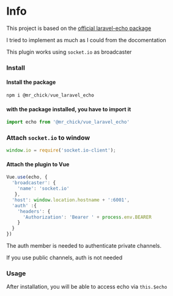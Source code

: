 # Info


This project is based on the [official laravel-echo package](https://laravel.com/docs/5.6/broadcasting)

I tried to implement as much as I could from the docomentation

This plugin works using `socket.io` as broadcaster

### Install

#### Install the package 

```js
npm i @mr_chick/vue_laravel_echo
```

#### with the package installed, you have to import it

```js
import echo from '@mr_chick/vue_laravel_echo'
```
### Attach `socket.io` to window

```js
window.io = require('socket.io-client');
```

#### Attach the plugin to Vue

```js
Vue.use(echo, {
  'broadcaster': {
    'name': 'socket.io'
   },
  'host': window.location.hostname + ':6001',
  'auth' :{
    'headers': {
      'Authorization': 'Bearer ' + process.env.BEARER
    }
  }
})
```

The auth member is needed to authenticate private channels.

If you use public channels, auth is not needed

### Usage

After installation, you will be able to access echo via `this.$echo`


